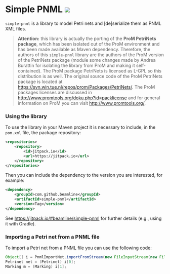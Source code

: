 # Simple PNML [![](https://jitpack.io/v/beamline/simple-pnml.svg)](https://jitpack.io/#beamline/simple-pnml)


`simple-pnml` is a library to model Petri nets and [de]serialize them as PNML XML files.

> **Attention:** this library is actually the porting of the **ProM PetriNets package**, which has been isolated out of the ProM environment and has been made available as Maven dependency. Therefore, the authors of this `simple-pnml` library are the authors of the ProM version of the PetriNets package (module some changes made by Andrea Burattin for isolating the library from ProM and making it self-contained).
> The ProM package PetriNets is licensed as L-GPL so this distribution is as well. The original source code of the ProM PetriNets package is located at https://svn.win.tue.nl/repos/prom/Packages/PetriNets/. The ProM packages licenses are discussed in http://www.promtools.org/doku.php?id=packlicense and for general information on ProM you can visit http://www.promtools.org/.


### Using the library

To use the library in your Maven project it is necessary to include, in the `pom.xml` file, the package repository:
```xml
<repositories>
    <repository>
        <id>jitpack.io</id>
        <url>https://jitpack.io</url>
    </repository>
</repositories>
```
Then you can include the dependency to the version you are interested, for example:
```xml
<dependency>
    <groupId>com.github.beamline</groupId>
    <artifactId>simple-pnml</artifactId>
    <version>Tag</version>
</dependency>
```
See https://jitpack.io/#beamline/simple-pnml for further details (e.g., using it with Gradle).


### Importing a Petri net from a PNML file

To import a Petri net from a PNML file you can use the following code:
```java
Object[] i = PnmlImportNet.importFromStream(new FileInputStream(new File("file.pnml")));
Petrinet net = (Petrinet) i[0];
Marking m = (Marking) i[1];
```

